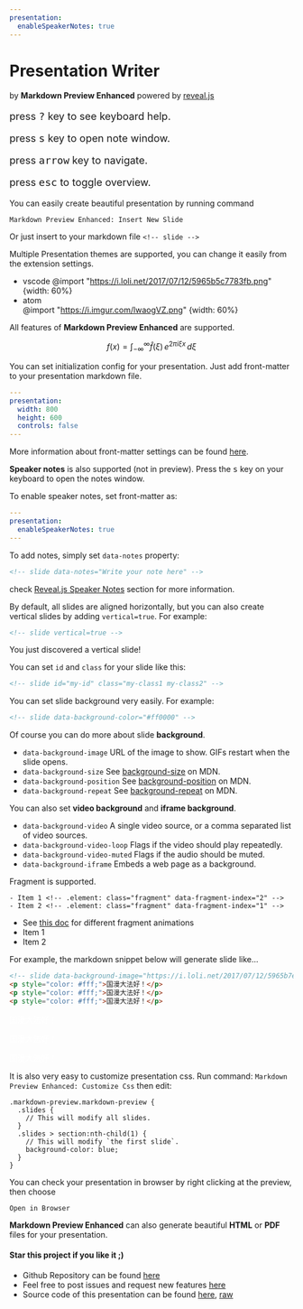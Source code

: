 ```yaml
---
presentation:
  enableSpeakerNotes: true
---
```


<!-- slide -->

# Presentation Writer

by **Markdown Preview Enhanced**
powered by [reveal.js](https://github.com/hakimel/reveal.js)
<br>

<p style="font-size: 18px;">press <kbd>?</kbd> key to see keyboard help.</p>
<p style="font-size: 18px;">press <kbd>s</kbd> key to open note window.</p>
<p style="font-size: 18px;">press <kbd>arrow</kbd> key to navigate.</p>
<p style="font-size: 18px;">press <kbd>esc</kbd> to toggle overview.</p>

<!-- slide -->

You can easily create beautiful presentation by running command

`Markdown Preview Enhanced: Insert New Slide`

Or just insert to your markdown file
`<!-- slide -->`

<!-- slide -->

Multiple Presentation themes are supported, you can change it easily from the extension settings.

- vscode
  @import "https://i.loli.net/2017/07/12/5965b5c7783fb.png" {width: 60%}
- atom  
  @import "https://i.imgur.com/lwaogVZ.png" {width: 60%}

<!-- slide -->

All features of **Markdown Preview Enhanced** are supported.

$$
f(x) = \int_{-\infty}^\infty
    \hat f(\xi)\,e^{2 \pi i \xi x}
    \,d\xi
$$

<!-- slide -->

You can set initialization config for your presentation.
Just add front-matter to your presentation markdown file.

```yaml
---
presentation:
  width: 800
  height: 600
  controls: false
---

```

More information about front-matter settings can be found [here](https://shd101wyy.github.io/markdown-preview-enhanced/#/presentation).

<!-- slide data-notes="This is speaker note"-->

**Speaker notes** is also supported (not in preview).
Press the <kbd>s</kbd> key on your keyboard to open the notes window.

<!-- slide -->

To enable speaker notes, set front-matter as:

```yaml
---
presentation:
  enableSpeakerNotes: true
---

```

To add notes, simply set `data-notes` property:

```html
<!-- slide data-notes="Write your note here" -->
```

check [Reveal.js Speaker Notes](https://github.com/hakimel/reveal.js#speaker-notes) section for more information.

<!-- slide -->

By default, all slides are aligned horizontally, but you can also create vertical slides by adding `vertical=true`.
For example:

```html
<!-- slide vertical=true -->
```

<!-- slide vertical=true -->

You just discovered a vertical slide!

<!-- slide -->

You can set `id` and `class` for your slide like this:

```html
<!-- slide id="my-id" class="my-class1 my-class2" -->
```

<!-- slide -->

You can set slide background very easily.
For example:

```html
<!-- slide data-background-color="#ff0000" -->
```

<!-- slide data-background-color="#ffebcf"-->

Of course you can do more about slide **background**.

- `data-background-image`
  URL of the image to show. GIFs restart when the slide opens.
- `data-background-size`
  See [background-size](https://developer.mozilla.org/docs/Web/CSS/background-size) on MDN.
- `data-background-position`
  See [background-position](https://developer.mozilla.org/docs/Web/CSS/background-position) on MDN.
- `data-background-repeat`
  See [background-repeat](https://developer.mozilla.org/docs/Web/CSS/background-repeat) on MDN.

<!-- slide -->

You can also set **video background** and **iframe background**.

- `data-background-video`
  A single video source, or a comma separated list of video sources.
- `data-background-video-loop`
  Flags if the video should play repeatedly.
- `data-background-video-muted`
  Flags if the audio should be muted.
- `data-background-iframe`
  Embeds a web page as a background.

<!-- slide -->

Fragment is supported.

```
- Item 1 <!-- .element: class="fragment" data-fragment-index="2" -->
- Item 2 <!-- .element: class="fragment" data-fragment-index="1" -->
```

- See [this doc](https://github.com/hakimel/reveal.js#fragments) for different fragment animations <!-- .element: class="fragment" -->
- Item 1 <!-- .element: class="fragment" data-fragment-index="2" -->
- Item 2 <!-- .element: class="fragment" data-fragment-index="1" -->

<!-- slide -->

For example, the markdown snippet below will generate slide like...

```html
<!-- slide data-background-image="https://i.loli.net/2017/07/12/5965b7edd3a2a.jpeg" data-transition="zoom" -->
<p style="color: #fff;">国漫大法好！</p>
<p style="color: #fff;">国漫大法好！</p>
<p style="color: #fff;">国漫大法好！</p>
```

<!-- slide data-background-image="https://i.loli.net/2017/07/12/5965b7edd3a2a.jpeg"
data-transition="zoom"
-->
<p style="color: #fff;">国漫大法好！</p>
<p style="color: #fff;">国漫大法好！</p>
<p style="color: #fff;">国漫大法好！</p>

<!-- slide -->

It is also very easy to customize presentation css.
Run command:
`Markdown Preview Enhanced: Customize Css`
then edit:

```less
.markdown-preview.markdown-preview {
  .slides {
    // This will modify all slides.
  }
  .slides > section:nth-child(1) {
    // This will modify `the first slide`.
    background-color: blue;
  }
}
```

<!-- slide -->

You can check your presentation in browser by
right clicking at the preview, then choose

`Open in Browser`

<!-- slide -->

**Markdown Preview Enhanced** can also generate beautiful **HTML** or **PDF** files for your presentation.

<!-- slide -->

#### Star this project if you like it ;)

- Github Repository can be found [here](https://github.com/shd101wyy/markdown-preview-enhanced)
- Feel free to post issues and request new features [here](https://github.com/shd101wyy/markdown-preview-enhanced/issues)
- Source code of this presentation can be found [here](https://github.com/shd101wyy/markdown-preview-enhanced/blob/master/docs/presentation-intro.md), [raw](https://raw.githubusercontent.com/shd101wyy/markdown-preview-enhanced/master/docs/presentation-intro.md)

<!-- slide data-background-image="https://ooo.0o0.ooo/2016/07/18/578c66da6a5a3.jpg" -->
